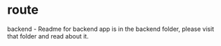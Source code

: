 # route

backend - Readme for backend app is in the backend folder, please visit that folder and read about it.
